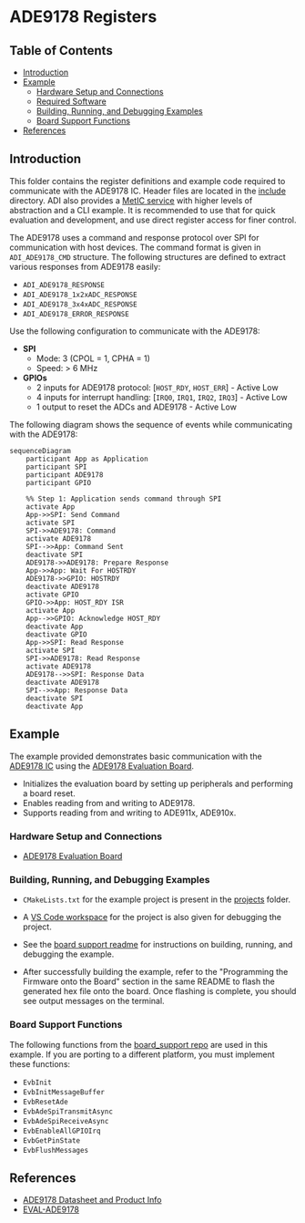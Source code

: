 ﻿# ADE9178 Registers

## Table of Contents

- [Introduction](#introduction)
- [Example](#example)
  - [Hardware Setup and Connections](#hardware-setup-and-connections)
  - [Required Software](#required-software)
  - [Building, Running, and Debugging Examples](#building-running-and-debugging-examples)
  - [Board Support Functions](#board-support-functions)
- [References](#references)

## Introduction

This folder contains the register definitions and example code required to communicate with the ADE9178 IC. Header files are located in the [include](include) directory. ADI also provides a [MetIC service](https://github.com/analogdevicesinc/energy-metic-service.git) with higher levels of abstraction and a CLI example. It is recommended to use that for quick evaluation and development, and use direct register access for finer control.

The ADE9178 uses a command and response protocol over SPI for communication with host devices. The command format is given in `ADI_ADE9178_CMD` structure. The following structures are defined to extract various responses from ADE9178 easily:

- `ADI_ADE9178_RESPONSE`
- `ADI_ADE9178_1x2xADC_RESPONSE`
- `ADI_ADE9178_3x4xADC_RESPONSE`
- `ADI_ADE9178_ERROR_RESPONSE`

Use the following configuration to communicate with the ADE9178:

- **SPI**
  - Mode: 3 (CPOL = 1, CPHA = 1)
  - Speed: > 6 MHz
- **GPIOs**
  - 2 inputs for ADE9178 protocol: [`HOST_RDY`, `HOST_ERR`] - Active Low
  - 4 inputs for interrupt handling: [`IRQ0`, `IRQ1`, `IRQ2`, `IRQ3`] - Active Low
  - 1 output to reset the ADCs and ADE9178 - Active Low

The following diagram shows the sequence of events while communicating with the ADE9178:

```mermaid
sequenceDiagram
    participant App as Application
    participant SPI
    participant ADE9178
    participant GPIO

    %% Step 1: Application sends command through SPI
    activate App
    App->>SPI: Send Command
    activate SPI
    SPI->>ADE9178: Command
    activate ADE9178
    SPI-->>App: Command Sent
    deactivate SPI
    ADE9178->>ADE9178: Prepare Response
    App->>App: Wait For HOSTRDY
    ADE9178->>GPIO: HOSTRDY
    deactivate ADE9178
    activate GPIO
    GPIO->>App: HOST_RDY ISR
    activate App
    App-->>GPIO: Acknowledge HOST_RDY
    deactivate App
    deactivate GPIO
    App->>SPI: Read Response
    activate SPI
    SPI->>ADE9178: Read Response
    activate ADE9178
    ADE9178-->>SPI: Response Data
    deactivate ADE9178
    SPI-->>App: Response Data
    deactivate SPI
    deactivate App
```

## Example

The example provided demonstrates basic communication with the [ADE9178 IC](https://www.analog.com/en/products/ade9178.html) using the [ADE9178 Evaluation Board](https://www.analog.com/en/resources/evaluation-hardware-and-software/evaluation-boards-kits/eval-ade9178.html).

- Initializes the evaluation board by setting up peripherals and performing a board reset.
- Enables reading from and writing to ADE9178.
- Supports reading from and writing to ADE911x, ADE910x.

### Hardware Setup and Connections

- [ADE9178 Evaluation Board](https://www.analog.com/en/resources/evaluation-hardware-and-software/evaluation-boards-kits/eval-ade9178.html)

### Building, Running, and Debugging Examples

- `CMakeLists.txt` for the example project is present in the [projects](examples/projects/) folder.
- A [VS Code workspace](examples/projects/cmd_format_example.code-workspace) for the project is also given for debugging the project.
- See the [board support readme](https://github.com/analogdevicesinc/energy-board-support/blob/main/max/eval_ade9178/readme.md) for instructions on building, running, and debugging the example.

- After successfully building the example, refer to the "Programming the Firmware onto the Board" section in the same README to flash the generated hex file onto the board. Once flashing is complete, you should see output messages on the terminal.

### Board Support Functions

The following functions from the [board_support repo](https://github.com/analogdevicesinc/energy-board-support/tree/main/generic/include) are used in this example. If you are porting to a different platform, you must implement these functions:

- `EvbInit`
- `EvbInitMessageBuffer`
- `EvbResetAde`
- `EvbAdeSpiTransmitAsync`
- `EvbAdeSpiReceiveAsync`
- `EvbEnableAllGPIOIrq`
- `EvbGetPinState`
- `EvbFlushMessages`

## References

- [ADE9178 Datasheet and Product Info ](https://www.analog.com/en/products/ade9178.html)
- [EVAL-ADE9178](https://www.analog.com/en/resources/evaluation-hardware-and-software/evaluation-boards-kits/eval-ade9178.html)
